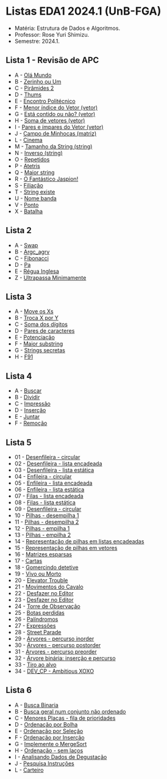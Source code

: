 # Listas EDA1 2024.1 (UnB-FGA)

* Matéria: Estrutura de Dados e Algoritmos.
* Professor: Rose Yuri Shimizu.
* Semestre: 2024.1.

## Lista 1 - Revisão de APC
* A - [Olá Mundo](https://moj.naquadah.com.br/contests/rysh1alistaeda120241/olamundo.pdf)
* B - [Zerinho ou Um](https://moj.naquadah.com.br/contests/rysh1alistaeda120241/zerinho_um.pdf)
* C - [Pirâmides 2](https://moj.naquadah.com.br/contests/rysh1alistaeda120241/piramides2.pdf)
* D - [Thums](https://moj.naquadah.com.br/contests/rysh1alistaeda120241/printthums.pdf)
* E - [Encontro Politécnico](https://moj.naquadah.com.br/contests/rysh1alistaeda120241/ep-e2d84744333933d4297a8f251844ea6d.pdf)
* F - [Menor índice do Vetor (vetor)](https://moj.naquadah.com.br/contests/rysh1alistaeda120241/vetor2.pdf)
* G - [Está contido ou não? (vetor)](https://moj.naquadah.com.br/contests/rysh1alistaeda120241/vetor5.pdf)
* H - [Soma de vetores (vetor)](https://moj.naquadah.com.br/contests/rysh1alistaeda120241/vetor6.pdf)
* I - [Pares e ímpares do Vetor (vetor)](https://moj.naquadah.com.br/contests/rysh1alistaeda120241/vetor3.pdf)
* J - [Campo de Minhocas (matriz)](https://moj.naquadah.com.br/contests/rysh1alistaeda120241/minhoca.pdf)
* L - [Cinema](https://moj.naquadah.com.br/contests/rysh1alistaeda120241/cinema.pdf)
* M - [Tamanho da String (string)](https://moj.naquadah.com.br/contests/rysh1alistaeda120241/string1.pdf)
* N - [Inverso (string)](https://moj.naquadah.com.br/contests/rysh1alistaeda120241/string2.pdf)
* O - [Repetidos](https://moj.naquadah.com.br/contests/rysh1alistaeda120241/vetor_qtd_repetidos.pdf)
* P - [Atetris](https://moj.naquadah.com.br/contests/rysh1alistaeda120241/matriz-atetris.pdf)
* Q - [Maior string](https://moj.naquadah.com.br/contests/rysh1alistaeda120241/string3.pdf)
* R - [O Fantástico Jaspion!](https://moj.naquadah.com.br/contests/rysh1alistaeda120241/jaspion.pdf)
* S - [Filiação](https://moj.naquadah.com.br/contests/rysh1alistaeda120241/filiacao.pdf)
* T - [String existe](https://moj.naquadah.com.br/contests/rysh1alistaeda120241/string_existe.pdf)
* U - [Nome banda](https://moj.naquadah.com.br/contests/rysh1alistaeda120241/struct-nome-banda.pdf)
* V - [Ponto](https://moj.naquadah.com.br/contests/rysh1alistaeda120241/struct-ponto.pdf)
* X - [Batalha](https://moj.naquadah.com.br/contests/rysh1alistaeda120241/batalha-civilizacoes_funcao.pdf)

## Lista 2 
* A - [Swap](https://moj.naquadah.com.br/contests/rysh2alistaeda120241/swap.pdf)
* B - [Argc_agrv](https://moj.naquadah.com.br/contests/rysh2alistaeda120241/argc_argv.pdf)
* C - [Fibonacci](https://moj.naquadah.com.br/contests/rysh2alistaeda120241/fibonacci-memoizacao.pdf)
* D - [Pa](https://moj.naquadah.com.br/contests/rysh2alistaeda120241/pa-recursivo.pdf)
* E - [Régua Inglesa](https://moj.naquadah.com.br/contests/rysh2alistaeda120241/regua-inglesa.pdf)
* Z - [Ultrapassa Minimamente](https://moj.naquadah.com.br/contests/rysh2alistaeda120241/ultrapassaminimamente.pdf)

## Lista 3 
* A - [Move os Xs](https://moj.naquadah.com.br/contests/rysh3alistaeda120241/moveX.pdf)
* B - [Troca X por Y](https://moj.naquadah.com.br/contests/rysh3alistaeda120241/replaceXY.pdf)
* C - [Soma dos dígitos](https://moj.naquadah.com.br/contests/rysh3alistaeda120241/soma-digitos.pdf)
* D - [Pares de caracteres](https://moj.naquadah.com.br/contests/rysh3alistaeda120241/conta-pares-string.pdf)
* E - [Potenciação](https://moj.naquadah.com.br/contests/rysh3alistaeda120241/potencia-rec.pdf)
* F - [Maior substring](https://moj.naquadah.com.br/contests/rysh3alistaeda120241/largest-substring.pdf)
* G - [Strings secretas](https://moj.naquadah.com.br/contests/rysh3alistaeda120241/str-secreta.pdf)
* H - [F91](https://moj.naquadah.com.br/contests/rysh3alistaeda120241/f91.pdf)

## Lista 4
* A - [Buscar](https://moj.naquadah.com.br/contests/rysh4alistaeda120241/le-busca.pdf) 
* B - [Dividir](https://moj.naquadah.com.br/contests/rysh4alistaeda120241/le-divide.pdf)
* C - [Impressão](https://moj.naquadah.com.br/contests/rysh4alistaeda120241/le-impressao.pdf)
* D - [Inserção](https://moj.naquadah.com.br/contests/rysh4alistaeda120241/le-insercao.pdf)
* E - [Juntar](https://moj.naquadah.com.br/contests/rysh4alistaeda120241/le-junta.pdf)
* F - [Remoção](https://moj.naquadah.com.br/contests/rysh4alistaeda120241/le-remocao.pdf)

## Lista 5
* 01 - [Desenfileira - circular](https://moj.naquadah.com.br/contests/rysh5alistaeda120241/fila-desenfileira-circular.pdf)
* 02 - [Desenfileira - lista encadeada](https://moj.naquadah.com.br/contests/rysh5alistaeda120241/fila-desenfileira-lista.pdf)
* 03 - [Desenfileira - lista estática](https://moj.naquadah.com.br/contests/rysh5alistaeda120241/fila-desenfileira-vetor.pdf)
* 04 - [Enfileira - circular](https://moj.naquadah.com.br/contests/rysh5alistaeda120241/fila-enfileira-circular.pdf) 
* 05 - [Enfileira - lista encadeada](https://moj.naquadah.com.br/contests/rysh5alistaeda120241/fila-enfileira-lista.pdf)
* 06 - [Enfileira - lista estática](https://moj.naquadah.com.br/contests/rysh5alistaeda120241/fila-enfileira-vetor.pdf)
* 07 - [Filas - lista encadeada](https://moj.naquadah.com.br/contests/rysh5alistaeda120241/filas-listas.pdf)
* 08 - [Filas - lista estática](https://moj.naquadah.com.br/contests/rysh5alistaeda120241/filas-vetores.pdf)
* 09 - [Desenfileira - circular](https://moj.naquadah.com.br/contests/rysh5alistaeda120241/fila-desenfileira-circular.pdf)
* 10 - [Pilhas - desempilha 1](https://moj.naquadah.com.br/contests/rysh5alistaeda120241/pilha-desempilha-lista.pdf) 
* 11 - [Pilhas - desempilha 2](https://moj.naquadah.com.br/contests/rysh5alistaeda120241/pilha-desempilha-vetor.pdf)
* 12 - [Pilhas - empilha 1](https://moj.naquadah.com.br/contests/rysh5alistaeda120241/pilha-empilha-lista.pdf)
* 13 - [Pilhas - empilha 2](https://moj.naquadah.com.br/contests/rysh5alistaeda120241/pilha-empilha-vetor.pdf)
* 14 - [Representação de pilhas em listas encadeadas](https://moj.naquadah.com.br/contests/rysh5alistaeda120241/pilhas-listas.pdf) 
* 15 - [Representação de pilhas em vetores](https://moj.naquadah.com.br/contests/rysh5alistaeda120241/pilhas-vetores.pdf) 
* 16 - [Matrizes esparsas](https://moj.naquadah.com.br/contests/rysh5alistaeda120241/spmatrix-vector.pdf)
* 17 - [Cartas](https://moj.naquadah.com.br/contests/rysh5alistaeda120241/cartas2.pdf)
* 18 - [Gomercindo detetive](https://moj.naquadah.com.br/contests/rysh5alistaeda120241/detetive.pdf)
* 19 - [Vivo ou Morto](http://br.spoj.com/problems/VIVO.pdf)
* 20 - [Elevator Trouble](http://www.spoj.com/problems/ELEVTRBL.pdf)
* 21 - [Movimentos do Cavalo](https://moj.naquadah.com.br/contests/rysh5alistaeda120241/movimentos-cavalo.pdf)
* 22 - [Desfazer no Editor](https://moj.naquadah.com.br/contests/rysh5alistaeda120241/ctrl-z.pdf)
* 23 - [Desfazer no Editor](https://moj.naquadah.com.br/contests/rysh5alistaeda120241/douglaswiki.pdf)
* 24 - [Torre de Observação](https://moj.naquadah.com.br/contests/rysh5alistaeda120241/terreno.pdf)
* 25 - [Botas perdidas](https://moj.naquadah.com.br/contests/rysh5alistaeda120241/botas.pdf)
* 26 - [Palíndromos](https://moj.naquadah.com.br/contests/rysh5alistaeda120241/palindromo.pdf)
* 27 - [Expressões](http://br.spoj.com/problems/EXPRES11.pdf)
* 28 - [Street Parade](http://www.spoj.com/problems/STPAR.pdf)
* 29 - [Árvores - percurso inorder](https://moj.naquadah.com.br/contests/rysh5alistaeda120241/arvore-binaria-in.pdf)
* 30 - [Árvores - percurso postorder](https://moj.naquadah.com.br/contests/rysh5alistaeda120241/arvore-binaria-pos.pdf)
* 31 - [Árvores - percurso preorder](https://moj.naquadah.com.br/contests/rysh5alistaeda120241/arvore-binaria-pre.pdf)
* 32 - [Árvore binária: inserção e percurso](https://moj.naquadah.com.br/contests/rysh5alistaeda120241/preinpos.pdf) 
* 33 - [Tiro ao alvo](https://moj.naquadah.com.br/contests/rysh5alistaeda120241/tiro-ao-alvo.pdf) 
* 34 - [DEV_CP - Ambitious XOXO](https://moj.naquadah.com.br/contests/rysh5alistaeda120241/DEV_CP.pdf)

## Lista 6
* A - [Busca Binaria](https://moj.naquadah.com.br/contests/rysh6alistaeda120241/busca-binaria-1.pdf) 
* B - [Busca geral num conjunto não ordenado](https://moj.naquadah.com.br/contests/rysh6alistaeda120241/busca-binaria-2.pdf) 
* C - [Menores Placas - fila de prioridades](https://moj.naquadah.com.br/contests/rysh6alistaeda120241/menores-placas.pdf) 
* D - [Ordenação por Bolha](https://moj.naquadah.com.br/contests/rysh6alistaeda120241/ordenasimples-bolha.pdf) 
* E - [Ordenação por Seleção](https://moj.naquadah.com.br/contests/rysh6alistaeda120241/ordenasimples-selecao.pdf) 
* F - [Ordenação por Inserção](https://moj.naquadah.com.br/contests/rysh6alistaeda120241/ordenainsercao.pdf) 
* G - [Implemente o MergeSort](https://moj.naquadah.com.br/contests/rysh6alistaeda120241/ordenaelaborado.pdf) 
* H - [Ordenação - sem laços](https://moj.naquadah.com.br/contests/rysh6alistaeda120241/ordenasemlaco.pdf) 
* I - [Analisando Dados de Degustação](https://moj.naquadah.com.br/contests/rysh6alistaeda120241/sequencia-desgustacao.pdf) 
* J - [Pesquisa Instruções](https://moj.naquadah.com.br/contests/rysh6alistaeda120241/pesquisa-instrucoes.pdf) 
* L - [Carteiro](https://moj.naquadah.com.br/contests/rysh6alistaeda120241/carteiro.pdf) 

